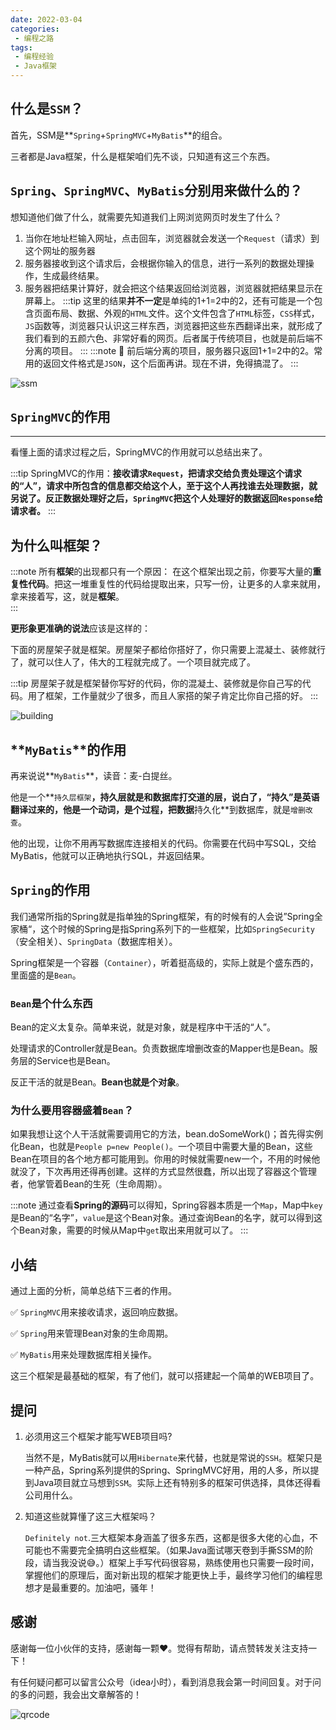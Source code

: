 ```yaml
---
date: 2022-03-04
categories:
 - 编程之路
tags:
 - 编程经验
 - Java框架
---
```


## 什么是`SSM`？

首先，SSM是**`Spring`+`SpringMVC`+`MyBatis`**的组合。

三者都是Java框架，什么是框架咱们先不谈，只知道有这三个东西。

## `Spring`、`SpringMVC`、`MyBatis`分别用来做什么的？

想知道他们做了什么，就需要先知道我们上网浏览网页时发生了什么？

1. 当你在地址栏输入网址，点击回车，浏览器就会发送一个`Request`（请求）到这个网址的服务器
2. 服务器接收到这个请求后，会根据你输入的信息，进行一系列的数据处理操作，生成最终结果。
3. 服务器把结果计算好，就会把这个结果返回给浏览器，浏览器就把结果显示在屏幕上。
:::tip
这里的结果**并不一定**是单纯的1+1=2中的2，还有可能是一个包含页面布局、数据、外观的`HTML`文件。这个文件包含了`HTML`标签，`CSS`样式，`JS`函数等，浏览器只认识这三样东西，浏览器把这些东西翻译出来，就形成了我们看到的五颜六色、非常好看的网页。后者属于传统项目，也就是前后端不分离的项目。
:::
:::note
🎉 前后端分离的项目，服务器只返回1+1=2中的2。常用的返回文件格式是`JSON`，这个后面再讲。现在不讲，免得搞混了。
:::


![ssm](https://www.nullpointer.site/images/ssm.png)

## `SpringMVC`的作用

---

看懂上面的请求过程之后，SpringMVC的作用就可以总结出来了。

:::tip
SpringMVC的作用：**接收请求`Request`，把请求交给负责处理这个请求的“人”，请求中所包含的信息都交给这个人，至于这个人再找谁去处理数据，就另说了。反正数据处理好之后，`SpringMVC`把这个人处理好的数据返回`Response`给请求者。**
:::


## 为什么叫框架？

:::note
所有**框架**的出现都只有一个原因： 在这个框架出现之前，你要写大量的**重复性代码**。把这一堆重复性的代码给提取出来，只写一份，让更多的人拿来就用，拿来接着写，这，就是**框架**。	
:::

**更形象更准确的说法**应该是这样的：

下面的房屋架子就是框架。房屋架子都给你搭好了，你只需要上混凝土、装修就行了，就可以住人了，伟大的工程就完成了。一个项目就完成了。

:::tip
房屋架子就是框架替你写好的代码，你的混凝土、装修就是你自己写的代码。用了框架，工作量就少了很多，而且人家搭的架子肯定比你自己搭的好。
:::

![building](https://www.nullpointer.site/images/building.png)

## **`MyBatis`**的作用

再来说说**`MyBatis`**，读音：麦-白提丝。

他是一个**`持久层框架`**，持久层就是和数据库打交道的层，说白了，“持久”是英语翻译过来的，他是一个动词，是个过程，把数据**持久化**到数据库，就是`增删改查`。

他的出现，让你不用再写数据库连接相关的代码。你需要在代码中写SQL，交给MyBatis，他就可以正确地执行SQL，并返回结果。

## `Spring`的作用

我们通常所指的Spring就是指单独的Spring框架，有的时候有的人会说”Spring全家桶“，这个时候的Spring是指Spring系列下的一些框架，比如`SpringSecurity`（安全相关）、`SpringData`（数据库相关）。

Spring框架是一个容器（`Container`），听着挺高级的，实际上就是个盛东西的，里面盛的是`Bean`。

### `Bean`是个什么东西

Bean的定义太复杂。简单来说，就是对象，就是程序中干活的“人”。

处理请求的Controller就是Bean。负责数据库增删改查的Mapper也是Bean。服务层的Service也是Bean。

反正干活的就是Bean。**Bean也就是个对象**。

### **为什么要用容器盛着`Bean`**？

如果我想让这个人干活就需要调用它的方法，bean.doSomeWork()；首先得实例化Bean，也就是`People p=new People()`。一个项目中需要大量的Bean，这些Bean在项目的各个地方都可能用到。你用的时候就需要new一个，不用的时候他就没了，下次再用还得再创建。这样的方式显然很蠢，所以出现了容器这个管理者，他掌管着Bean的生死（生命周期）。

:::note
通过查看**Spring的源码**可以得知，Spring容器本质是一个`Map`，Map中`key`是Bean的“名字”，`value`是这个Bean对象。通过查询Bean的名字，就可以得到这个Bean对象，需要的时候从Map中`get`取出来用就可以了。
:::


## 小结

通过上面的分析，简单总结下三者的作用。


✅ `SpringMVC`用来接收请求，返回响应数据。

✅ `Spring`用来管理Bean对象的生命周期。


✅ `MyBatis`用来处理数据库相关操作。

这三个框架是最基础的框架，有了他们，就可以搭建起一个简单的WEB项目了。

## 提问

1. 必须用这三个框架才能写WEB项目吗?

      当然不是，MyBatis就可以用`Hibernate`来代替，也就是常说的`SSH`。框架只是一种产品，Spring系列提供的Spring、SpringMVC好用，用的人多，所以提到Java项目就立马想到`SSM`。实际上还有特别多的框架可供选择，具体还得看公司用什么。

2. 知道这些就算懂了这三大框架吗？
   
    `Definitely not`.三大框架本身涵盖了很多东西，这都是很多大佬的心血，不可能也不需要完全搞明白这些框架。（如果Java面试哪天卷到手撕SSM的阶段，请当我没说😅。）框架上手写代码很容易，熟练使用也只需要一段时间，掌握他们的原理后，面对新出现的框架才能更快上手，最终学习他们的编程思想才是最重要的。加油吧，骚年！
    

## 感谢

感谢每一位小伙伴的支持，感谢每一颗❤️。觉得有帮助，请点赞转发关注支持一下！

有任何疑问都可以留言公众号（idea小时），看到消息我会第一时间回复。对于问的多的问题，我会出文章解答的！

![qrcode](https://www.nullpointer.site/images/qrcode.png)
